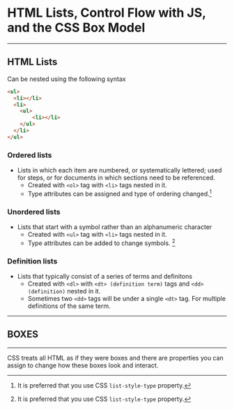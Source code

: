 
# HTML Lists, Control Flow with JS, and the CSS Box Model

---

## HTML Lists

Can be nested using the following syntax
```html
<ul>
  <li></li>
  <li>
    <ul>
        <li></li>
    </ul>  
  </li>
</ul>
```


### Ordered lists

- Lists in which each item are numbered, or systematically lettered; used for steps, or for documents in which sections need to be referenced.
  - Created with `<ol>` tag with `<li>` tags nested in it.
  - Type attributes can be assigned and type of ordering changed.[^0]


### Unordered lists

- Lists that start with a symbol rather than an alphanumeric character
  - Created with `<ul>` tag with `<li>` tags nested in it.
  - Type attributes can be added to change symbols. [^0]

### Definition lists

- Lists that typically consist of a series of terms and definitons
  - Created with `<dl>`  with `<dt> (definition term)`  tags and `<dd> (definition)` nested in it.
  - Sometimes two `<dd>` tags will be under a single `<dt>` tag. For multiple definitions of the same term. 

[^0]: It is preferred that you use CSS `list-style-type` property.

---

## BOXES

---

CSS treats all HTML as if they were boxes and there are properties you can assign to change how these boxes look and interact.